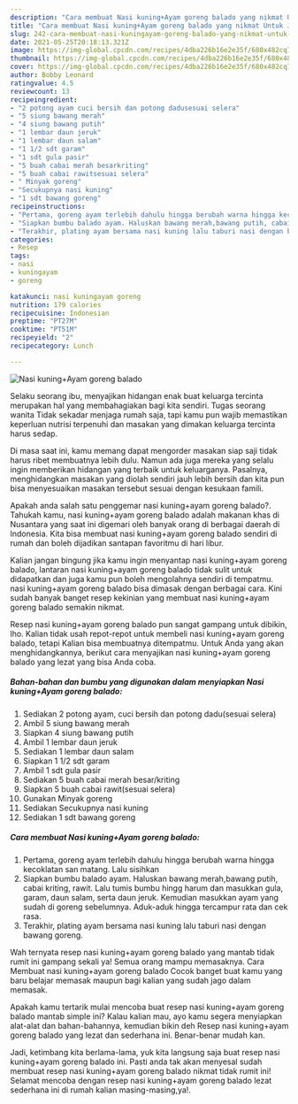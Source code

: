 ```yaml
---
description: "Cara membuat Nasi kuning+Ayam goreng balado yang nikmat Untuk Jualan"
title: "Cara membuat Nasi kuning+Ayam goreng balado yang nikmat Untuk Jualan"
slug: 242-cara-membuat-nasi-kuningayam-goreng-balado-yang-nikmat-untuk-jualan
date: 2021-05-25T20:18:13.321Z
image: https://img-global.cpcdn.com/recipes/4dba226b16e2e35f/680x482cq70/nasi-kuningayam-goreng-balado-foto-resep-utama.jpg
thumbnail: https://img-global.cpcdn.com/recipes/4dba226b16e2e35f/680x482cq70/nasi-kuningayam-goreng-balado-foto-resep-utama.jpg
cover: https://img-global.cpcdn.com/recipes/4dba226b16e2e35f/680x482cq70/nasi-kuningayam-goreng-balado-foto-resep-utama.jpg
author: Bobby Leonard
ratingvalue: 4.5
reviewcount: 13
recipeingredient:
- "2 potong ayam cuci bersih dan potong dadusesuai selera"
- "5 siung bawang merah"
- "4 siung bawang putih"
- "1 lembar daun jeruk"
- "1 lembar daun salam"
- "1 1/2 sdt garam"
- "1 sdt gula pasir"
- "5 buah cabai merah besarkriting"
- "5 buah cabai rawitsesuai selera"
- " Minyak goreng"
- "Secukupnya nasi kuning"
- "1 sdt bawang goreng"
recipeinstructions:
- "Pertama, goreng ayam terlebih dahulu hingga berubah warna hingga kecoklatan san matang. Lalu sisihkan"
- "Siapkan bumbu balado ayam. Haluskan bawang merah,bawang putih, cabai kriting, rawit. Lalu tumis bumbu hingg harum dan masukkan gula, garam, daun salam, serta daun jeruk. Kemudian masukkan ayam yang sudah di goreng sebelumnya. Aduk-aduk hingga tercampur rata dan cek rasa."
- "Terakhir, plating ayam bersama nasi kuning lalu taburi nasi dengan bawang goreng."
categories:
- Resep
tags:
- nasi
- kuningayam
- goreng

katakunci: nasi kuningayam goreng 
nutrition: 179 calories
recipecuisine: Indonesian
preptime: "PT27M"
cooktime: "PT51M"
recipeyield: "2"
recipecategory: Lunch

---
```



![Nasi kuning+Ayam goreng balado](https://img-global.cpcdn.com/recipes/4dba226b16e2e35f/680x482cq70/nasi-kuningayam-goreng-balado-foto-resep-utama.jpg)

Selaku seorang ibu, menyajikan hidangan enak buat keluarga tercinta merupakan hal yang membahagiakan bagi kita sendiri. Tugas seorang  wanita Tidak sekadar menjaga rumah saja, tapi kamu pun wajib memastikan keperluan nutrisi terpenuhi dan masakan yang dimakan keluarga tercinta harus sedap.

Di masa  saat ini, kamu memang dapat mengorder masakan siap saji tidak harus ribet membuatnya lebih dulu. Namun ada juga mereka yang selalu ingin memberikan hidangan yang terbaik untuk keluarganya. Pasalnya, menghidangkan masakan yang diolah sendiri jauh lebih bersih dan kita pun bisa menyesuaikan masakan tersebut sesuai dengan kesukaan famili. 



Apakah anda salah satu penggemar nasi kuning+ayam goreng balado?. Tahukah kamu, nasi kuning+ayam goreng balado adalah makanan khas di Nusantara yang saat ini digemari oleh banyak orang di berbagai daerah di Indonesia. Kita bisa membuat nasi kuning+ayam goreng balado sendiri di rumah dan boleh dijadikan santapan favoritmu di hari libur.

Kalian jangan bingung jika kamu ingin menyantap nasi kuning+ayam goreng balado, lantaran nasi kuning+ayam goreng balado tidak sulit untuk didapatkan dan juga kamu pun boleh mengolahnya sendiri di tempatmu. nasi kuning+ayam goreng balado bisa dimasak dengan berbagai cara. Kini sudah banyak banget resep kekinian yang membuat nasi kuning+ayam goreng balado semakin nikmat.

Resep nasi kuning+ayam goreng balado pun sangat gampang untuk dibikin, lho. Kalian tidak usah repot-repot untuk membeli nasi kuning+ayam goreng balado, tetapi Kalian bisa membuatnya ditempatmu. Untuk Anda yang akan menghidangkannya, berikut cara menyajikan nasi kuning+ayam goreng balado yang lezat yang bisa Anda coba.

<!--inarticleads1-->

##### Bahan-bahan dan bumbu yang digunakan dalam menyiapkan Nasi kuning+Ayam goreng balado:

1. Sediakan 2 potong ayam, cuci bersih dan potong dadu(sesuai selera)
1. Ambil 5 siung bawang merah
1. Siapkan 4 siung bawang putih
1. Ambil 1 lembar daun jeruk
1. Sediakan 1 lembar daun salam
1. Siapkan 1 1/2 sdt garam
1. Ambil 1 sdt gula pasir
1. Sediakan 5 buah cabai merah besar/kriting
1. Siapkan 5 buah cabai rawit(sesuai selera)
1. Gunakan  Minyak goreng
1. Sediakan Secukupnya nasi kuning
1. Sediakan 1 sdt bawang goreng




<!--inarticleads2-->

##### Cara membuat Nasi kuning+Ayam goreng balado:

1. Pertama, goreng ayam terlebih dahulu hingga berubah warna hingga kecoklatan san matang. Lalu sisihkan
1. Siapkan bumbu balado ayam. Haluskan bawang merah,bawang putih, cabai kriting, rawit. Lalu tumis bumbu hingg harum dan masukkan gula, garam, daun salam, serta daun jeruk. Kemudian masukkan ayam yang sudah di goreng sebelumnya. Aduk-aduk hingga tercampur rata dan cek rasa.
1. Terakhir, plating ayam bersama nasi kuning lalu taburi nasi dengan bawang goreng.




Wah ternyata resep nasi kuning+ayam goreng balado yang mantab tidak rumit ini gampang sekali ya! Semua orang mampu memasaknya. Cara Membuat nasi kuning+ayam goreng balado Cocok banget buat kamu yang baru belajar memasak maupun bagi kalian yang sudah jago dalam memasak.

Apakah kamu tertarik mulai mencoba buat resep nasi kuning+ayam goreng balado mantab simple ini? Kalau kalian mau, ayo kamu segera menyiapkan alat-alat dan bahan-bahannya, kemudian bikin deh Resep nasi kuning+ayam goreng balado yang lezat dan sederhana ini. Benar-benar mudah kan. 

Jadi, ketimbang kita berlama-lama, yuk kita langsung saja buat resep nasi kuning+ayam goreng balado ini. Pasti anda tak akan menyesal sudah membuat resep nasi kuning+ayam goreng balado nikmat tidak rumit ini! Selamat mencoba dengan resep nasi kuning+ayam goreng balado lezat sederhana ini di rumah kalian masing-masing,ya!.

